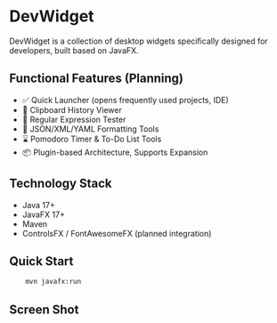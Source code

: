 # DevWidget


DevWidget is a collection of desktop widgets specifically designed for developers, built based on JavaFX.

## Functional Features (Planning)
- ✅ Quick Launcher (opens frequently used projects, IDE)
- 📝 Clipboard History Viewer
- 🧮 Regular Expression Tester
- 🔧 JSON/XML/YAML Formatting Tools
- ⌛ Pomodoro Timer & To-Do List Tools
- 📦 Plugin-based Architecture, Supports Expansion

## Technology Stack 
- Java 17+
- JavaFX 17+
- Maven
- ControlsFX / FontAwesomeFX (planned integration)

## Quick Start 
```bash
    mvn javafx:run
```


## Screen Shot